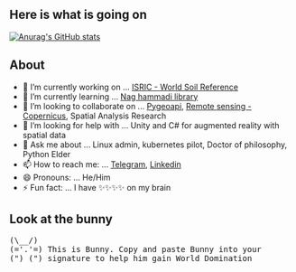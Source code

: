 ## Here is what is going on


[![Anurag's GitHub stats](https://github-readme-stats.vercel.app/api?username=jorgejesus&hide=contribs,prs&theme=bear&show_icons=true&)](https://github.com/anuraghazra/github-readme-stats)


## About

- 🔭 I’m currently working on ... [ISRIC - World Soil Reference](https://isric.org)
- 🌱 I’m currently learning ... [Nag hammadi library](https://en.wikipedia.org/wiki/Nag_Hammadi_library)
- 👯 I’m looking to collaborate on ... [Pygeoapi](https://pygeoapi.io/), [Remote sensing - Copernicus](https://www.copernicus.eu/en), Spatial Analysis Research
- 🤔 I’m looking for help with ... Unity and C# for augmented reality with spatial data
- 💬 Ask me about ... Linux admin, kubernetes pilot, Doctor of philosophy, Python Elder 
- 📫 How to reach me: ... [Telegram](https://telegram.me/dovtov), [Linkedin](https://www.linkedin.com/in/jorgedejesus/)
- 😄 Pronouns: ... He/Him 
- ⚡ Fun fact: ... I have ✨✨✨✨ on my brain

## Look at the bunny

<pre>
(\__/)
(='.'=) This is Bunny. Copy and paste Bunny into your
(")_(") signature to help him gain World Domination
</pre>
